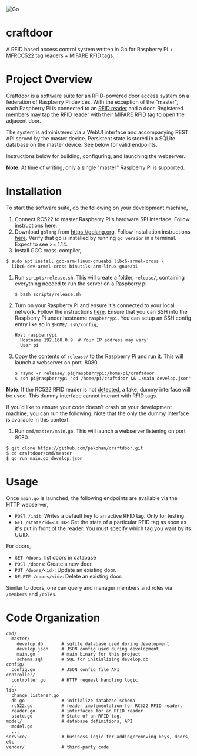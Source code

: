 ![Go](https://github.com/pakohan/craftdoor/workflows/Go/badge.svg)

# craftdoor

A RFID based access control system written in Go for Raspberry Pi + MFRCC522
tag readers + MIFARE RFID tags.

# Project Overview

Craftdoor is a software suite for an RFID-powered door access system on a
federation of Raspberry Pi devices. With the exception of the "master", each
Raspberry Pi is connected to an [RFID
reader](https://www.nxp.com/docs/en/data-sheet/MFRC522.pdf) and a door.
Registered members may tap the RFID reader with their MIFARE RFID tag to open
the adjacent door.

The system is administered via a WebUI interface and accompanying REST API
served by the master device. Persistent state is stored in a SQLite database on
the master device. See below for valid endpoints.

Instructions below for building, configuring, and launching the webserver.

**Note**: At time of writing, only a single "master" Raspberry Pi is supported.

# Installation

To start the software suite, do the following on your development machine,

1. Connect RC522 to master Raspberry Pi's hardware SPI interface. Follow
   instructions [here](https://github.com/pakohan/craftdoor.git).
1. Download `golang` from https://golang.org. Follow installation instructions
   [here](https://golang.org/doc/install#install). Verify that go is installed
   by running `go version` in a terminal. Expect to see >= 1.14.
1. Install GCC cross-compiler,
  ```
  $ sudo apt install gcc-arm-linux-gnueabi libc6-armel-cross \
    libc6-dev-armel-cross binutils-arm-linux-gnueabi
  ```
1. Run `scripts/release.sh`. This will create a folder, `release/`, containing
   everything needed to run the server on a Raspberry pi
   ```
   $ bash scripts/release.sh
   ```
1. Turn on your Raspberry Pi and ensure it's connected to your local network.
   Follow the instructions
   [here](https://www.raspberrypi.org/documentation/remote-access/ssh/unix.md).
   Ensure that you can SSH into the Raspberry Pi under hostname `raspberrypi`.
   You can setup an SSH config entry like so in `$HOME/.ssh/config`,
   ```
   Host raspberrypi
     Hostname 192.168.0.9  # Your IP address may vary!
     User pi
   ```
1. Copy the contents of `release/` to the Raspberry Pi and run it. This will
   launch a webserver on port :8080.
   ```
   $ rsync -r release/ pi@raspberrypi:/home/pi/craftdoor
   $ ssh pi@raspberrypi 'cd /home/pi/craftdoor && ./main develop.json'
   ```

**Note**: If the RC522 RFID reader is not
[detected](http://pkg.go.dev/periph.io/x/periph/host/rpi#Present), a fake,
dummy interface will be used. This dummy interface cannot interact with RFID
tags.

If you'd like to ensure your code doesn't crash on your development machine,
you can run the following. Note that the only the dummy interface is available
in this context.

1. Run `cmd/master/main.go`. This will launch a webserver listening on port 8080.
  ```
  $ git clone https://github.com/pakohan/craftdoor.git
  $ cd craftdoor/cmd/master
  $ go run main.go develop.json
  ```

# Usage

Once `main.go` is launched, the following endpoints are available via the HTTP
webserver,

- `POST /init`: Writes a default key to an active RFID tag. Only for testing.
- `GET /state?id=<UUID>`: Get the state of a particular RFID tag as soon as
  it's put in front of the reader. You must specify which tag you want by its
  UUID.

For doors,

- `GET /doors`: list doors in database
- `POST /doors`: Create a new door.
- `PUT /doors/<id>`: Update an existing door.
- `DELETE /doors/<id>`: Delete an existing door.

Similar to doors, one can query and manager members and roles via `/members` and `/roles`.

# Code Organization

```
cmd/
  master/
    develop.db       # sqlite database used during development
    develop.json     # JSON config used during development
    main.go          # main binary for this project
    schema.sql       # SQL for initializing develop.db
config/
  config.go          # JSON config file API
controller/
  controller.go      # HTTP request handling logic.
  ...
lib/
  change_listener.go
  db.go              # initialize database schema
  rc522.go           # reader implementation for RC522 RFID reader.
  reader.go          # interfaces for an RFID reader
  state.go           # State of an RFID tag.
model/               # database definitions, API
  model.go
  ...
service/             # business logic for adding/removing keys, doors, etc
vendor/              # third-party code
```
